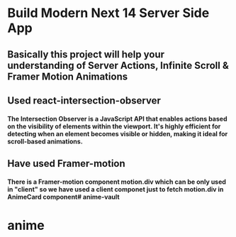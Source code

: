 # Build Modern Next 14 Server Side App 
## Basically this project will help your understanding of Server Actions, Infinite Scroll & Framer Motion Animations
## Used react-intersection-observer 
#### The Intersection Observer is a JavaScript API that enables actions based on the visibility of elements within the viewport. It's highly efficient for detecting when an element becomes visible or hidden, making it ideal for scroll-based animations.

## Have used Framer-motion
#### There is a Framer-motion component motion.div which can be only used in "client" so we have used a client componet just to fetch motion.div in AnimeCard component# anime-vault
# anime
